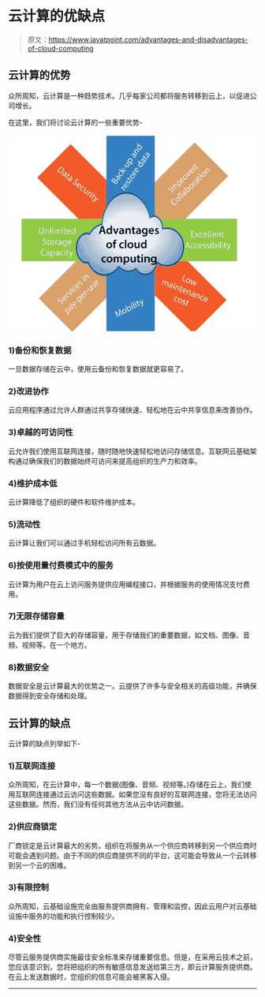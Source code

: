 # 云计算的优缺点

> 原文：<https://www.javatpoint.com/advantages-and-disadvantages-of-cloud-computing>

## 云计算的优势

众所周知，云计算是一种趋势技术。几乎每家公司都将服务转移到云上，以促进公司增长。

在这里，我们将讨论云计算的一些重要优势-

![Advantages of Cloud Computing](img/40b6e6d75877ef3ebb80b982c1e3b8a8.png)

### 1)备份和恢复数据

一旦数据存储在云中，使用云备份和恢复数据就更容易了。

### 2)改进协作

云应用程序通过允许人群通过共享存储快速、轻松地在云中共享信息来改善协作。

### 3)卓越的可访问性

云允许我们使用互联网连接，随时随地快速轻松地访问存储信息。互联网云基础架构通过确保我们的数据始终可访问来提高组织的生产力和效率。

### 4)维护成本低

云计算降低了组织的硬件和软件维护成本。

### 5)流动性

云计算让我们可以通过手机轻松访问所有云数据。

### 6)按使用量付费模式中的服务

云计算为用户在云上访问服务提供应用编程接口，并根据服务的使用情况支付费用。

### 7)无限存储容量

云为我们提供了巨大的存储容量，用于存储我们的重要数据，如文档、图像、音频、视频等。在一个地方。

### 8)数据安全

数据安全是云计算最大的优势之一。云提供了许多与安全相关的高级功能，并确保数据得到安全存储和处理。

## 云计算的缺点

云计算的缺点列举如下-

### 1)互联网连接

众所周知，在云计算中，每一个数据(图像、音频、视频等。)存储在云上，我们使用互联网连接通过云访问这些数据。如果您没有良好的互联网连接，您将无法访问这些数据。然而，我们没有任何其他方法从云中访问数据。

### 2)供应商锁定

厂商锁定是云计算最大的劣势。组织在将服务从一个供应商转移到另一个供应商时可能会遇到问题。由于不同的供应商提供不同的平台，这可能会导致从一个云转移到另一个云的困难。

### 3)有限控制

众所周知，云基础设施完全由服务提供商拥有、管理和监控，因此云用户对云基础设施中服务的功能和执行控制较少。

### 4)安全性

尽管云服务提供商实施最佳安全标准来存储重要信息。但是，在采用云技术之前，您应该意识到，您将把组织的所有敏感信息发送给第三方，即云计算服务提供商。在云上发送数据时，您组织的信息可能会被黑客入侵。

* * *
